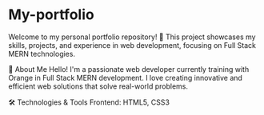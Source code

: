 # My-portfolio
Welcome to my personal portfolio repository! 🚀 This project showcases my skills, projects, and experience in web development, focusing on Full Stack MERN technologies.

📂 About Me
Hello! I'm a passionate web developer currently training with Orange in Full Stack MERN development. I love creating innovative and efficient web solutions that solve real-world problems.

🛠️ Technologies & Tools
Frontend: HTML5, CSS3
